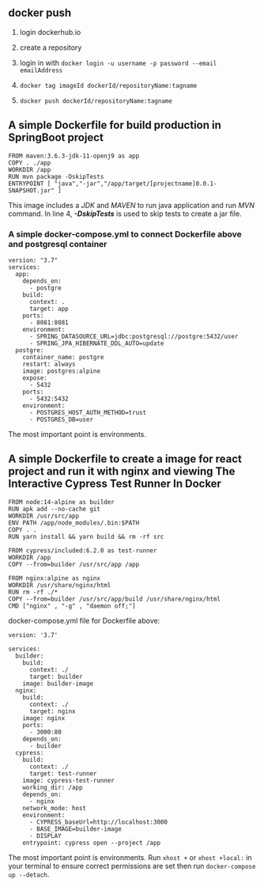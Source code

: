 ## docker push
1) login dockerhub.io
   

2) create a repository
  
 
3) login in  with `docker login -u username -p password --email emailAddress`


3) `docker tag imageId dockerId/repositoryName:tagname`
   

4) `docker push dockerId/repositoryName:tagname`

## A simple Dockerfile for build production in SpringBoot project
```
FROM maven:3.6.3-jdk-11-openj9 as app
COPY . ./app
WORKDIR /app
RUN mvn package -DskipTests
ENTRYPOINT [ "java","-jar","/app/target/[projectname]0.0.1-SNAPSHOT.jar" ]
```

This image includes a _JDK_ and _MAVEN_ to run java application and run _MVN_ command.
In line 4, _**-DskipTests**_ is used to skip tests to create a jar file.

### A simple docker-compose.yml to connect Dockerfile above and postgresql container
```
version: "3.7"
services:
  app:
    depends_on:
      - postgre
    build:
      context: .
      target: app
    ports:
      - 8081:8081
    environment:
      - SPRING_DATASOURCE_URL=jdbc:postgresql://postgre:5432/user
      - SPRING_JPA_HIBERNATE_DDL_AUTO=update
  postgre:
    container_name: postgre
    restart: always
    image: postgres:alpine
    expose:
      - 5432
    ports:
      - 5432:5432
    environment:
      - POSTGRES_HOST_AUTH_METHOD=trust
      - POSTGRES_DB=user
```

The most important point is environments.

## A simple Dockerfile to create a image for react project and run it with nginx and viewing The Interactive Cypress Test Runner In Docker
```
FROM node:14-alpine as builder
RUN apk add --no-cache git
WORKDIR /usr/src/app
ENV PATH /app/node_modules/.bin:$PATH
COPY . .
RUN yarn install && yarn build && rm -rf src

FROM cypress/included:6.2.0 as test-runner
WORKDIR /app
COPY --from=builder /usr/src/app /app

FROM nginx:alpine as nginx
WORKDIR /usr/share/nginx/html
RUN rm -rf ./*
COPY --from=builder /usr/src/app/build /usr/share/nginx/html
CMD ["nginx" , "-g" , "daemon off;"]
```

docker-compose.yml file for Dockerfile above:
```
version: '3.7'

services:
  builder:
    build:
      context: ./
      target: builder
    image: builder-image
  nginx:
    build:
      context: ./
      target: nginx
    image: nginx
    ports:
      - 3000:80
    depends_on:
      - builder
  cypress:
    build:
      context: ./
      target: test-runner
    image: cypress-test-runner
    working_dir: /app
    depends_on:
      - nginx
    network_mode: host
    environment:
      - CYPRESS_baseUrl=http://localhost:3000
      - BASE_IMAGE=builder-image
      - DISPLAY
    entrypoint: cypress open --project /app
```


The most important point is environments.
Run `xhost +` or  `xhost +local:` in your terminal to ensure correct permissions are set
then run `docker-compose up --detach`.
